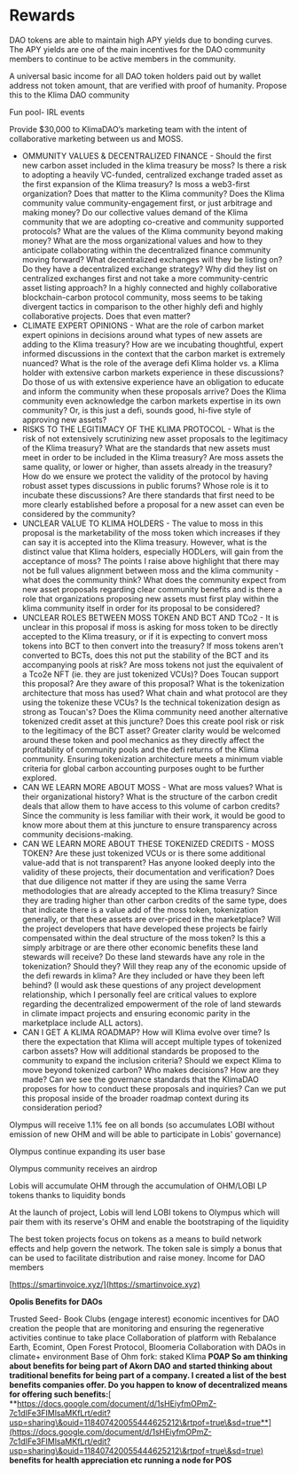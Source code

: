 # Rewards

DAO tokens are able to maintain high APY yields due to bonding curves. The APY yields are one of the main incentives for the DAO community members to continue to be active members in the community.

A universal basic income for all DAO token holders paid out by wallet address not token amount, that are verified with proof of humanity. Propose this to the Klima DAO community

Fun pool- IRL events&#x20;

Provide $30,000 to KlimaDAO’s marketing team with the intent of collaborative marketing between us and MOSS.



* OMMUNITY VALUES & DECENTRALIZED FINANCE - Should the first new carbon asset included in the klima treasury be moss? Is there a risk to adopting a heavily VC-funded, centralized exchange traded asset as the first expansion of the Klima treasury? Is moss a web3-first organization? Does that matter to the Klima community? Does the Klima community value community-engagement first, or just arbitrage and making money? Do our collective values demand of the Klima community that we are adopting co-creative and community supported protocols? What are the values of the Klima community beyond making money? What are the moss organizational values and how to they anticipate collaborating within the decentralized finance community moving forward? What decentralized exchanges will they be listing on? Do they have a decentralized exchange strategy? Why did they list on centralized exchanges first and not take a more community-centric asset listing approach? In a highly connected and highly collaborative blockchain-carbon protocol community, moss seems to be taking divergent tactics in comparison to the other highly defi and highly collaborative projects. Does that even matter?
* CLIMATE EXPERT OPINIONS - What are the role of carbon market expert opinions in decisions around what types of new assets are adding to the Klima treasury? How are we incubating thoughtful, expert informed discussions in the context that the carbon market is extremely nuanced? What is the role of the average defi Klima holder vs. a Klima holder with extensive carbon markets experience in these discussions? Do those of us with extensive experience have an obligation to educate and inform the community when these proposals arrive? Does the Klima community even acknowledge the carbon markets expertise in its own community? Or, is this just a defi, sounds good, hi-five style of approving new assets?
* RISKS TO THE LEGITIMACY OF THE KLIMA PROTOCOL - What is the risk of not extensively scrutinizing new asset proposals to the legitimacy of the Klima treasury? What are the standards that new assets must meet in order to be included in the Klima treasury? Are moss assets the same quality, or lower or higher, than assets already in the treasury? How do we ensure we protect the validity of the protocol by having robust asset types discussions in public forums? Whose role is it to incubate these discussions? Are there standards that first need to be more clearly established before a proposal for a new asset can even be considered by the community?
* UNCLEAR VALUE TO KLIMA HOLDERS - The value to moss in this proposal is the marketability of the moss token which increases if they can say it is accepted into the Klima treasury. However, what is the distinct value that Klima holders, especially HODLers, will gain from the acceptance of moss? The points I raise above highlight that there may not be full values alignment between moss and the klima community - what does the community think? What does the community expect from new asset proposals regarding clear community benefits and is there a role that organizations proposing new assets must first play within the klima community itself in order for its proposal to be considered?
* UNCLEAR ROLES BETWEEN MOSS TOKEN AND BCT AND TCo2 - It is unclear in this proposal if moss is asking for moss token to be directly accepted to the Klima treasury, or if it is expecting to convert moss tokens into BCT to then convert into the treasury? If moss tokens aren't converted to BCTs, does this not put the stability of the BCT and its accompanying pools at risk? Are moss tokens not just the equivalent of a Tco2e NFT (ie. they are just tokenized VCUs)? Does Toucan support this proposal? Are they aware of this proposal? What is the tokenization architecture that moss has used? What chain and what protocol are they using the tokenize these VCUs? Is the technical tokenization design as strong as Toucan's? Does the Klima community need another alternative tokenized credit asset at this juncture? Does this create pool risk or risk to the legitimacy of the BCT asset? Greater clarity would be welcomed around these token and pool mechanics as they directly affect the profitability of community pools and the defi returns of the Klima community. Ensuring tokenization architecture meets a minimum viable criteria for global carbon accounting purposes ought to be further explored.
* CAN WE LEARN MORE ABOUT MOSS - What are moss values? What is their organizational history? What is the structure of the carbon credit deals that allow them to have access to this volume of carbon credits? Since the community is less familiar with their work, it would be good to know more about them at this juncture to ensure transparency across community decisions-making.
* CAN WE LEARN MORE ABOUT THESE TOKENIZED CREDITS - MOSS TOKEN? Are these just tokenized VCUs or is there some additional value-add that is not transparent? Has anyone looked deeply into the validity of these projects, their documentation and verification? Does that due diligence not matter if they are using the same Verra methodologies that are already accepted to the Klima treasury? Since they are trading higher than other carbon credits of the same type, does that indicate there is a value add of the moss token, tokenization generally, or that these assets are over-priced in the marketplace? Will the project developers that have developed these projects be fairly compensated within the deal structure of the moss token? Is this a simply arbitrage or are there other economic benefits these land stewards will receive? Do these land stewards have any role in the tokenization? Should they? Will they reap any of the economic upside of the defi rewards in klima? Are they included or have they been left behind? (I would ask these questions of any project development relationship, which I personally feel are critical values to explore regarding the decentralized empowerment of the role of land stewards in climate impact projects and ensuring economic parity in the marketplace include ALL actors).
* CAN I GET A KLIMA ROADMAP? How will Klima evolve over time? Is there the expectation that Klima will accept multiple types of tokenized carbon assets? How will additional standards be proposed to the community to expand the inclusion criteria? Should we expect Klima to move beyond tokenized carbon? Who makes decisions? How are they made? Can we see the governance standards that the KlimaDAO proposes for how to conduct these proposals and inquiries? Can we put this proposal inside of the broader roadmap context during its consideration period?

Olympus will receive 1.1% fee on all bonds (so accumulates LOBI without emission of new OHM and will be able to participate in Lobis' governance)

Olympus continue expanding its user base

Olympus community receives an airdrop

Lobis will accumulate OHM through the accumulation of OHM/LOBI LP tokens thanks to liquidity bonds

At the launch of project, Lobis will lend LOBI tokens to Olympus which will pair them with its reserve's OHM and enable the bootstraping of the liquidity

The best token projects focus on tokens as a means to build network effects and help govern the network. The token sale is simply a bonus that can be used to facilitate distribution and raise money. Income for DAO members

[https://smartinvoice.xyz/](https://smartinvoice.xyz)

**Opolis Benefits for DAOs**

Trusted Seed- Book Clubs (engage interest) economic incentives for DAO creation the people that are monitoring and ensuring the regenerative activities continue to take place Collaboration of platform with Rebalance Earth, Ecomint, Open Forest Protocol, Bloomeria Collaboration with DAOs in climate+ environment Base of Ohm fork: staked Klima **POAP So am thinking about benefits for being part of Akorn DAO and started thinking about traditional benefits for being part of a company. I created a list of the best benefits companies offer. Do you happen to know of decentralized means for offering such benefits:**[ **https://docs.google.com/document/d/1sHEiyfmOPmZ-7c1dIFe3FIMlsaMKfLrt/edit?usp=sharing\&ouid=118407420055444625212\&rtpof=true\&sd=true**](https://docs.google.com/document/d/1sHEiyfmOPmZ-7c1dIFe3FIMlsaMKfLrt/edit?usp=sharing\&ouid=118407420055444625212\&rtpof=true\&sd=true) **benefits for health appreciation etc running a node for POS**
